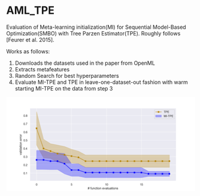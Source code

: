 # AML_TPE

Evaluation of Meta-learning initialization(MI) for Sequential Model-Based Optimization(SMBO) with Tree Parzen Estimator(TPE).
Roughly follows [Feurer et al. 2015].

Works as follows:
1. Downloads the datasets used in the paper from OpenML
2. Extracts metafeatures
3. Random Search for best hyperparameters
4. Evaluate MI-TPE and TPE in leave-one-dataset-out fashion with warm starting MI-TPE on the data from step 3

![performance](/img/lymph.png)

